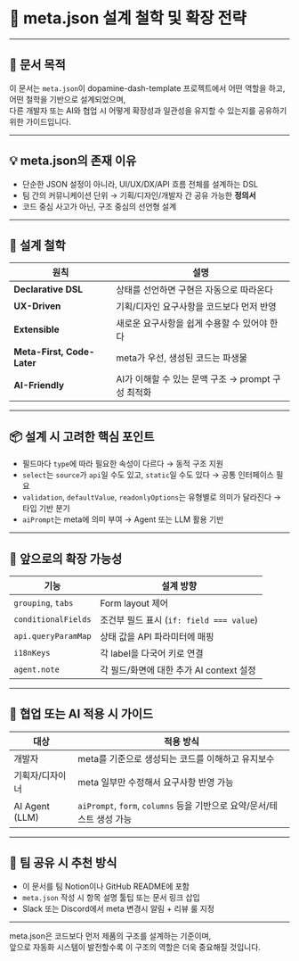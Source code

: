 # 🧠 meta.json 설계 철학 및 확장 전략

---

## 🎯 문서 목적

이 문서는 `meta.json`이 dopamine-dash-template 프로젝트에서 어떤 역할을 하고,  
어떤 철학을 기반으로 설계되었으며,  
다른 개발자 또는 AI와 협업 시 어떻게 확장성과 일관성을 유지할 수 있는지를 공유하기 위한 가이드입니다.

---

## 💡 meta.json의 존재 이유

- 단순한 JSON 설정이 아니라, UI/UX/DX/API 흐름 전체를 설계하는 DSL
- 팀 간의 커뮤니케이션 단위 → 기획/디자인/개발자 간 공유 가능한 **정의서**
- 코드 중심 사고가 아닌, 구조 중심의 선언형 설계

---

## 📐 설계 철학

| 원칙                       | 설명                                               |
| -------------------------- | -------------------------------------------------- |
| **Declarative DSL**        | 상태를 선언하면 구현은 자동으로 따라온다           |
| **UX-Driven**              | 기획/디자인 요구사항을 코드보다 먼저 반영          |
| **Extensible**             | 새로운 요구사항을 쉽게 수용할 수 있어야 한다       |
| **Meta-First, Code-Later** | meta가 우선, 생성된 코드는 파생물                  |
| **AI-Friendly**            | AI가 이해할 수 있는 문맥 구조 → prompt 구성 최적화 |

---

## 📦 설계 시 고려한 핵심 포인트

- 필드마다 `type`에 따라 필요한 속성이 다르다 → 동적 구조 지원
- `select`는 `source`가 `api`일 수도 있고, `static`일 수도 있다 → 공통 인터페이스 필요
- `validation`, `defaultValue`, `readonlyOptions`는 유형별로 의미가 달라진다 → 타입 기반 분기
- `aiPrompt`는 meta에 의미 부여 → Agent 또는 LLM 활용 기반

---

## 🔧 앞으로의 확장 가능성

| 기능                | 설계 방향                                |
| ------------------- | ---------------------------------------- |
| `grouping`, `tabs`  | Form layout 제어                         |
| `conditionalFields` | 조건부 필드 표시 (`if: field === value`) |
| `api.queryParamMap` | 상태 값을 API 파라미터에 매핑            |
| `i18nKeys`          | 각 label을 다국어 키로 연결              |
| `agent.note`        | 각 필드/화면에 대한 추가 AI context 설정 |

---

## 🧠 협업 또는 AI 적용 시 가이드

| 대상            | 적용 방식                                                              |
| --------------- | ---------------------------------------------------------------------- |
| 개발자          | meta를 기준으로 생성되는 코드를 이해하고 유지보수                      |
| 기획자/디자이너 | meta 일부만 수정해서 요구사항 반영 가능                                |
| AI Agent (LLM)  | `aiPrompt`, `form`, `columns` 등을 기반으로 요약/문서/테스트 생성 가능 |

---

## 🤝 팀 공유 시 추천 방식

- 이 문서를 팀 Notion이나 GitHub README에 포함
- `meta.json` 작성 시 항목 설명 툴팁 또는 문서 링크 삽입
- Slack 또는 Discord에서 meta 변경시 알림 + 리뷰 룰 지정

---

meta.json은 코드보다 먼저 제품의 구조를 설계하는 기준이며,  
앞으로 자동화 시스템이 발전할수록 이 구조의 역할은 더욱 중요해질 것입니다.
